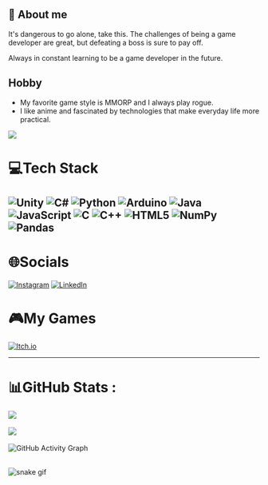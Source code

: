 
## 🚀 About me
It's dangerous to go alone, take this.
The challenges of being a game developer are great, but defeating a boss is sure to pay off.

Always in constant learning to be a game developer in the future.


## Hobby

- My favorite game style is MMORP and I always play rogue.
- I like anime and fascinated by technologies that make everyday life more practical.


[![](https://visitcount.itsvg.in/api?id=amauriiDev&icon=0&color=0)](https://visitcount.itsvg.in)

# 💻Tech Stack
![Unity](https://img.shields.io/badge/Unity-100000?style=for-the-badge&logo=unity&logoColor=white) 
![C#](https://img.shields.io/badge/c%23-%23239120.svg?style=for-the-badge&logo=c-sharp&logoColor=white) 
![Python](https://img.shields.io/badge/python-3670A0?style=for-the-badge&logo=python&logoColor=ffdd54) 
![Arduino](https://img.shields.io/badge/-Arduino-00979D?style=for-the-badge&logo=Arduino&logoColor=white)
![Java](https://img.shields.io/badge/java-%23ED8B00.svg?style=for-the-badge&logo=java&logoColor=white)
![JavaScript](https://img.shields.io/badge/JavaScript-323330?style=for-the-badge&logo=javascript&logoColor=F7DF1E)
![C](https://img.shields.io/badge/c-%2300599C.svg?style=for-the-badge&logo=c&logoColor=white) 
![C++](https://img.shields.io/badge/c++-%2300599C.svg?style=for-the-badge&logo=c%2B%2B&logoColor=white) 
![HTML5](https://img.shields.io/badge/html5-%23E34F26.svg?style=for-the-badge&logo=html5&logoColor=white) 
![NumPy](https://img.shields.io/badge/numpy-%23013243.svg?style=for-the-badge&logo=numpy&logoColor=white) 
![Pandas](https://img.shields.io/badge/pandas-%23150458.svg?style=for-the-badge&logo=pandas&logoColor=white) 
---

# 🌐Socials
[![Instagram](https://img.shields.io/badge/Instagram-%23E4405F.svg?logo=Instagram&logoColor=white)](https://www.instagram.com/araujo.mayc/) 
[![LinkedIn](https://img.shields.io/badge/LinkedIn-%230077B5.svg?logo=linkedin&logoColor=white)](https://www.linkedin.com/in/mayconaraujo121199a/)

# 🎮My Games
[![Itch.io](https://img.shields.io/badge/Itch.io-FA5C5C?style=for-the-badge&logo=itch.io&logoColor=white)](hhttps://amauri-dev.itch.io)

---

# 📊GitHub Stats :
![](https://github-readme-stats.vercel.app/api?username=amauriiDev&theme=radical&hide_border=true&include_all_commits=true&count_private=true)<br/><br/>
![](https://github-readme-stats.vercel.app/api/top-langs/?username=amauriiDev&theme=radical&hide_border=true&include_all_commits=true&count_private=true&layout=compact)<br/><br/>
![GitHub Activity Graph](https://activity-graph.herokuapp.com/graph?username=amauriiDev&theme=rogue&hide_border=true)<br/><br/>

![snake gif](https://github.com/amauriiDev/amauriiDev/blob/output/github-contribution-grid-snake.svg)